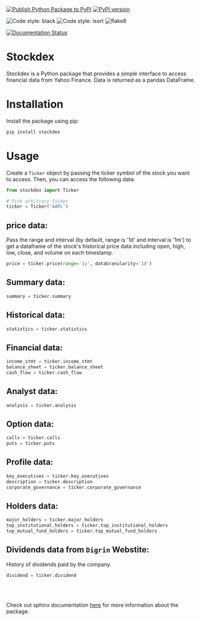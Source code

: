 [![Publish Python Package to PyPI](https://github.com/ahnazary/stockdex/actions/workflows/publish-package.yaml/badge.svg)](https://github.com/ahnazary/stockdex/actions/workflows/publish-package.yaml)
[![PyPI version](https://badge.fury.io/py/stockdex.svg)](https://badge.fury.io/py/stockdex)

![Code style: black](https://img.shields.io/badge/code%20style-black-000000.svg)
![Code style: isort](https://img.shields.io/badge/%20imports-isort-%231674b1?style=flat&labelColor=ef8336)
![flake8](https://img.shields.io/badge/flake8-checked-blue)

[![Documentation Status](https://readthedocs.org/projects/stockdex/badge/?version=latest)](https://ahnazary.github.io/stockdex/)

# Stockdex

Stockdex is a Python package that provides a simple interface to access financial data from Yahoo Finance. Data is returned as a pandas DataFrame.

# Installation 

Install the package using pip:

```bash
pip install stockdex
``` 

# Usage

Create a `Ticker` object by passing the ticker symbol of the stock you want to access. Then, you can access the following data:

```python
from stockdex import Ticker

# Pick arbitrary ticker
ticker = Ticker('AAPL')
```

## price data:
Pass the range and interval (by default, range is '1d' and interval is '1m') to get a dataframe of the stock's historical price data including open, high, low, close, and volume on each timestamp.

```python
price = ticker.price(range='1y', dataGranularity='1d')
```

## Summary data:
```python
summary = ticker.summary
```

## Historical data:
```python
statistics = ticker.statistics
```

## Financial data:
```python
income_stmt = ticker.income_stmt
balance_sheet = ticker.balance_sheet
cash_flow = ticker.cash_flow
```

## Analyst data:
```python
analysis = ticker.analysis
```

## Option data:
```python
calls = ticker.calls
puts = ticker.puts
```

## Profile data:
```python
key_executives = ticker.key_executives
description = ticker.description
corporate_governance = ticker.corporate_governance
```

## Holders data:
```python
major_holders = ticker.major_holders
top_institutional_holders = ticker.top_institutional_holders
top_mutual_fund_holders = ticker.top_mutual_fund_holders
```

## Dividends data from `Digrin` Webstite:

History of dividends paid by the company.

```python
dividend = ticker.dividend
```

<br />
<br />

Check out sphinx documentation [here](https://ahnazary.github.io/stockdex/) for more information about the package.